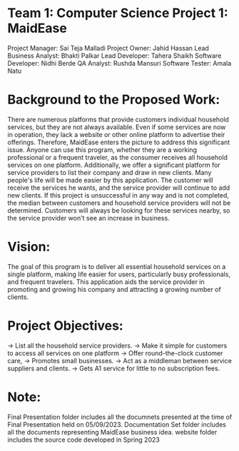 # Team 1: Computer Science Project 1: MaidEase

Project Manager: Sai Teja Malladi
Project Owner: Jahid Hassan
Lead Business Analyst: Bhakti Palkar
Lead Developer: Tahera Shaikh
Software Developer: Nidhi Berde
QA Analyst: Rushda Mansuri
Software Tester: Amala Natu

# Background to the Proposed Work:
There are numerous platforms that provide customers individual household services, but they are not always available. Even if some services are now in operation, they lack a website or other online platform to advertise their offerings. Therefore, MaidEase enters the picture to address this significant issue. Anyone can use this program, whether they are a working professional or a frequent traveler, as the consumer receives all household services on one platform. Additionally, we offer a significant platform for service providers to list their company and draw in new clients.
 Many people's life will be made easier by this application. The customer will receive the services he wants, and the service provider will continue to add new clients.
 If this project is unsuccessful in any way and is not completed, the median between customers and household service providers will not be determined. Customers will always be looking for these services nearby, so the service provider won't see an increase in business.

# Vision:
The goal of this program is to deliver all essential household services on a single platform, making life easier for users, particularly busy professionals, and frequent travelers. This application aids the service provider in promoting and growing his company and attracting a growing number of clients.

# Project Objectives:
-> List all the household service providers.
-> Make it simple for customers to access all services on one platform
-> Offer round-the-clock customer care,
-> Promotes small businesses.
-> Act as a middleman between service suppliers and clients.
-> Gets A1 service for little to no subscription fees.

# Note:
Final Presentation folder includes all the documnets presented at the time of Final Presentation held on 05/09/2023.
Documentation Set folder includes all the documents representing MaidEase business idea.
website folder includes the source code developed in Spring 2023